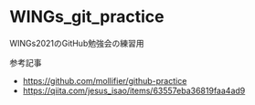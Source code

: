 # WINGs_git_practice
WINGs2021のGitHub勉強会の練習用

参考記事
- https://github.com/mollifier/github-practice
- https://qiita.com/jesus_isao/items/63557eba36819faa4ad9
